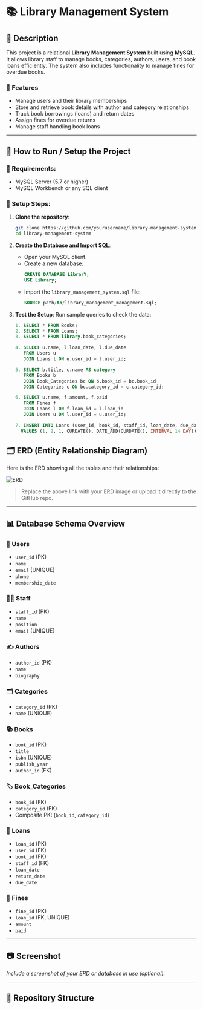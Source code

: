 # 📚 Library Management System

## 📝 Description

This project is a relational **Library Management System** built using **MySQL**. It allows library staff to manage books, categories, authors, users, and book loans efficiently. The system also includes functionality to manage fines for overdue books.

### 🔧 Features

- Manage users and their library memberships
- Store and retrieve book details with author and category relationships
- Track book borrowings (loans) and return dates
- Assign fines for overdue returns
- Manage staff handling book loans

---

## 🚀 How to Run / Setup the Project

### 🔗 Requirements:
- MySQL Server (5.7 or higher)
- MySQL Workbench or any SQL client

### 📂 Setup Steps:
1. **Clone the repository**:
    ```bash
    git clone https://github.com/yourusername/library-management-system.git
    cd library-management-system
    ```

2. **Create the Database and Import SQL**:
    - Open your MySQL client.
    - Create a new database:
      ```sql
      CREATE DATABASE LibrarY;
      USE Library;
      ```
    - Import the `library_management_system.sql` file:
      ```sql
      SOURCE path/to/library_management_management.sql;
      ```

3. **Test the Setup**:
    Run sample queries to check the data:
    ```sql
    1. SELECT * FROM Books;
    2. SELECT * FROM Loans;
    3. SELECT * FROM library.book_categories;

    4. SELECT u.name, l.loan_date, l.due_date
       FROM Users u
       JOIN Loans l ON u.user_id = l.user_id;

    5. SELECT b.title, c.name AS category
       FROM Books b
       JOIN Book_Categories bc ON b.book_id = bc.book_id
       JOIN Categories c ON bc.category_id = c.category_id;

    6. SELECT u.name, f.amount, f.paid
       FROM Fines f
       JOIN Loans l ON f.loan_id = l.loan_id
       JOIN Users u ON l.user_id = u.user_id;

   7. INSERT INTO Loans (user_id, book_id, staff_id, loan_date, due_date)
      VALUES (1, 2, 1, CURDATE(), DATE_ADD(CURDATE(), INTERVAL 14 DAY));


    ```

## 🗂️ ERD (Entity Relationship Diagram)

Here is the ERD showing all the tables and their relationships:

![ERD](https://your-link-to-erd-image.png)
> Replace the above link with your ERD image or upload it directly to the GitHub repo.

---

## 📊 Database Schema Overview

### 📘 Users
- `user_id` (PK)
- `name`
- `email` (UNIQUE)
- `phone`
- `membership_date`

### 👨‍💼 Staff
- `staff_id` (PK)
- `name`
- `position`
- `email` (UNIQUE)

### ✍️ Authors
- `author_id` (PK)
- `name`
- `biography`

### 🗂️ Categories
- `category_id` (PK)
- `name` (UNIQUE)

### 📚 Books
- `book_id` (PK)
- `title`
- `isbn` (UNIQUE)
- `publish_year`
- `author_id` (FK)

### 🏷️ Book_Categories
- `book_id` (FK)
- `category_id` (FK)
- Composite PK: (`book_id`, `category_id`)

### 📄 Loans
- `loan_id` (PK)
- `user_id` (FK)
- `book_id` (FK)
- `staff_id` (FK)
- `loan_date`
- `return_date`
- `due_date`

### 💸 Fines
- `fine_id` (PK)
- `loan_id` (FK, UNIQUE)
- `amount`
- `paid`

---

## 📷 Screenshot

*Include a screenshot of your ERD or database in use (optional).*

---

## 📁 Repository Structure

